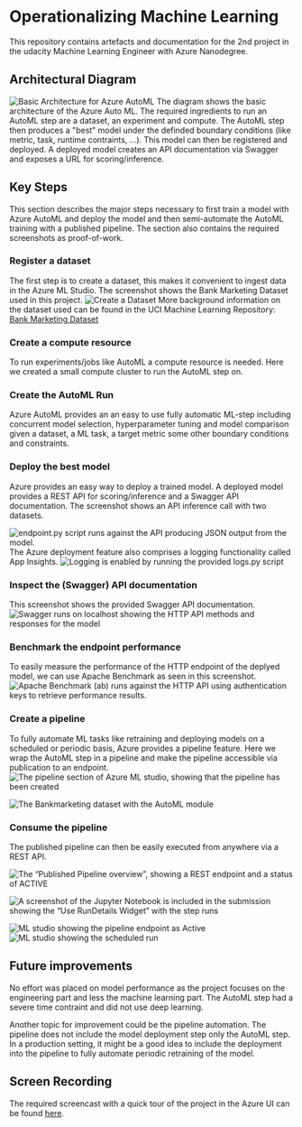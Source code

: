 # Operationalizing Machine Learning

This repository contains artefacts and documentation for the 2nd project in the udacity Machine Learning Engineer with Azure Nanodegree.

## Architectural Diagram
![Basic Architecture for Azure AutoML](/images/architecture.png)
The diagram shows the basic architecture of the Azure Auto ML. The required ingredients to run an AutoML step are a dataset, an experiment and compute. The AutoML step then produces a "best" model under the definded boundary conditions (like metric, task, runtime contraints, ...). This model can then be registered and deployed. A deployed model creates an API documentation via Swagger and exposes a URL for scoring/inference.

## Key Steps

This section describes the major steps necessary to first train a model with Azure AutoML and deploy the model and then semi-automate the AutoML training with a published pipeline. The section also contains the required screenshots as proof-of-work.

### Register a dataset

The first step is to create a dataset, this makes it convenient to ingest data in the Azure ML Studio. The screenshot shows the Bank Marketing Dataset used in this project.
![Create a Dataset](/images/dataset.png)
More background information on the dataset used can be found in the UCI Machine Learning Repository: [Bank Marketing Dataset](https://archive.ics.uci.edu/ml/datasets/Bank+Marketing)

### Create a compute resource

To run experiments/jobs like AutoML a compute resource is needed. Here we created a small compute cluster to run the AutoML step on.


### Create the AutoML Run
Azure AutoML provides an an easy to use fully automatic ML-step including concurrent model selection, hyperparameter tuning and model comparison given a dataset, a ML task, a target metric some other boundary conditions and constraints.


### Deploy the best model

Azure provides an easy way to deploy a trained model. A deployed model provides a REST API for scoring/inference and a Swagger API documentation. 
The screenshot shows an API inference call with two datasets.

![endpoint.py script runs against the API producing JSON output from the model.](/images/endpoint_run.png)
The Azure deployment feature also comprises a logging functionality called App Insights.
![Logging is enabled by running the provided logs.py script](/images/running_logs_py.png)



### Inspect the (Swagger) API documentation

This screenshot shows the provided Swagger API documentation.
![Swagger runs on localhost showing the HTTP API methods and responses for the model](/images/swagger_doc.png)

### Benchmark the endpoint performance

To easily measure the performance of the HTTP endpoint of the deplyed model, we can use Apache Benchmark as seen in this screenshot.
![Apache Benchmark (ab) runs against the HTTP API using authentication keys to retrieve performance results.](/images/apache_benchmark_run.png)

### Create a pipeline

To fully automate ML tasks like retraining and deploying models on a scheduled or periodic basis, Azure provides a pipeline feature.
Here we wrap the AutoML step in a pipeline and make the pipeline accessible via publication to an endpoint.
![The pipeline section of Azure ML studio, showing that the pipeline has been created](/images/pipeline_created_and_running.png)

![The Bankmarketing dataset with the AutoML module](/images/autoML_dataset.png)


### Consume the pipeline

The published pipeline can then be easily executed from anywhere via a REST API.

![The “Published Pipeline overview”, showing a REST endpoint and a status of ACTIVE](/images/pipeline_endpoint_active.png)

![A screenshot of the Jupyter Notebook is included in the submission showing the “Use RunDetails Widget” with the step runs](/images/RunDetails_widget.png)


![ML studio showing the pipeline endpoint as Active](/images/pipeline_endpoint_active.png)
![ML studio showing the scheduled run](/images/scheduled_run.png)



## Future improvements

No effort was placed on model performance as the project focuses on the engineering part and less the machine learning part. The AutoML step had a severe time contraint and did not use deep learning.

Another topic for improvement could be the pipeline automation. The pipeline does not include the model deployment step only the AutoML step. In a production setting, it might be a good idea to include the deployment into the pipeline to fully automate periodic retraining of the model.

## Screen Recording
The required screencast with a quick tour of the project in the Azure UI can be found [here](http://youtube.com/alsjdhfklasjhdfl).